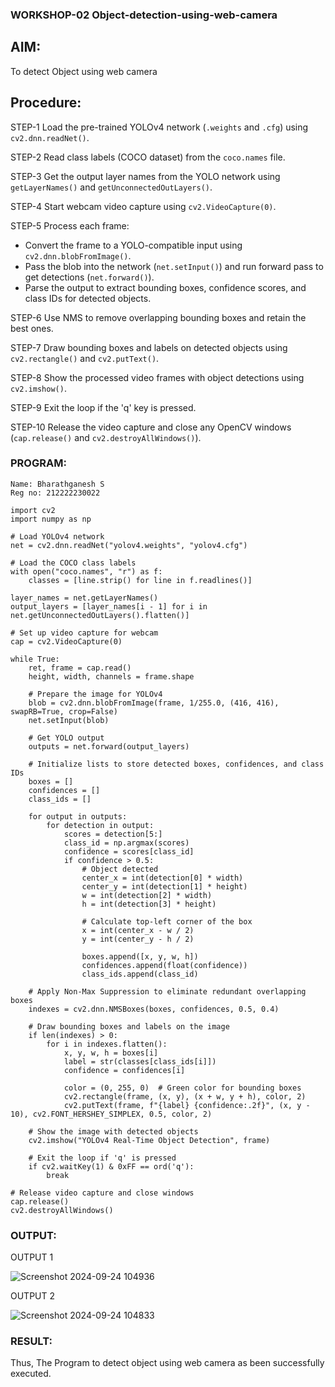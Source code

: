 ### WORKSHOP-02 Object-detection-using-web-camera

## AIM:
To detect Object using web camera

## Procedure:
  
STEP-1 Load the pre-trained YOLOv4 network (`.weights` and `.cfg`) using `cv2.dnn.readNet()`.

STEP-2 Read class labels (COCO dataset) from the `coco.names` file.

STEP-3 Get the output layer names from the YOLO network using `getLayerNames()` and `getUnconnectedOutLayers()`.

STEP-4 Start webcam video capture using `cv2.VideoCapture(0)`.

STEP-5 Process each frame:
   - Convert the frame to a YOLO-compatible input using `cv2.dnn.blobFromImage()`.
   - Pass the blob into the network (`net.setInput()`) and run forward pass to get detections (`net.forward()`).
   - Parse the output to extract bounding boxes, confidence scores, and class IDs for detected objects.
 
STEP-6 Use NMS to remove overlapping bounding boxes and retain the best ones.

STEP-7 Draw bounding boxes and labels on detected objects using `cv2.rectangle()` and `cv2.putText()`.

STEP-8 Show the processed video frames with object detections using `cv2.imshow()`.

STEP-9 Exit the loop if the 'q' key is pressed.

STEP-10 Release the video capture and close any OpenCV windows (`cap.release()` and `cv2.destroyAllWindows()`).

### PROGRAM:
```
Name: Bharathganesh S
Reg no: 212222230022
```
```
import cv2
import numpy as np

# Load YOLOv4 network
net = cv2.dnn.readNet("yolov4.weights", "yolov4.cfg")

# Load the COCO class labels
with open("coco.names", "r") as f:
    classes = [line.strip() for line in f.readlines()]

layer_names = net.getLayerNames()
output_layers = [layer_names[i - 1] for i in net.getUnconnectedOutLayers().flatten()]

# Set up video capture for webcam
cap = cv2.VideoCapture(0)

while True:
    ret, frame = cap.read()
    height, width, channels = frame.shape

    # Prepare the image for YOLOv4
    blob = cv2.dnn.blobFromImage(frame, 1/255.0, (416, 416), swapRB=True, crop=False)
    net.setInput(blob)
    
    # Get YOLO output
    outputs = net.forward(output_layers)
    
    # Initialize lists to store detected boxes, confidences, and class IDs
    boxes = []
    confidences = []
    class_ids = []

    for output in outputs:
        for detection in output:
            scores = detection[5:]
            class_id = np.argmax(scores)
            confidence = scores[class_id]
            if confidence > 0.5:
                # Object detected
                center_x = int(detection[0] * width)
                center_y = int(detection[1] * height)
                w = int(detection[2] * width)
                h = int(detection[3] * height)

                # Calculate top-left corner of the box
                x = int(center_x - w / 2)
                y = int(center_y - h / 2)

                boxes.append([x, y, w, h])
                confidences.append(float(confidence))
                class_ids.append(class_id)

    # Apply Non-Max Suppression to eliminate redundant overlapping boxes
    indexes = cv2.dnn.NMSBoxes(boxes, confidences, 0.5, 0.4)

    # Draw bounding boxes and labels on the image
    if len(indexes) > 0:
        for i in indexes.flatten():
            x, y, w, h = boxes[i]
            label = str(classes[class_ids[i]])
            confidence = confidences[i]

            color = (0, 255, 0)  # Green color for bounding boxes
            cv2.rectangle(frame, (x, y), (x + w, y + h), color, 2)
            cv2.putText(frame, f"{label} {confidence:.2f}", (x, y - 10), cv2.FONT_HERSHEY_SIMPLEX, 0.5, color, 2)

    # Show the image with detected objects
    cv2.imshow("YOLOv4 Real-Time Object Detection", frame)

    # Exit the loop if 'q' is pressed
    if cv2.waitKey(1) & 0xFF == ord('q'):
        break

# Release video capture and close windows
cap.release()
cv2.destroyAllWindows()

```
### OUTPUT:
OUTPUT 1

![Screenshot 2024-09-24 104936](https://github.com/user-attachments/assets/20438c24-35cb-4389-9d3e-e9c848a58511)

OUTPUT 2

![Screenshot 2024-09-24 104833](https://github.com/user-attachments/assets/a4563f16-3037-484e-9077-4a734d7cd81e)




### RESULT:
Thus, The Program to detect object using web camera as been successfully executed.

